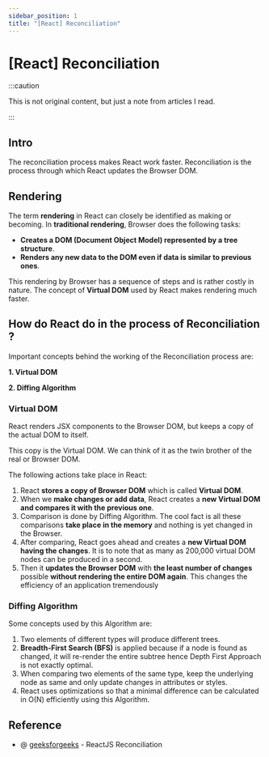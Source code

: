 ```yaml
---
sidebar_position: 1
title: "[React] Reconciliation"
---
```


# [React] Reconciliation

:::caution

This is not original content, but just a note from articles I read.

:::

## Intro

The reconciliation process makes React work faster. Reconciliation is the process through which React updates the Browser DOM.

## Rendering

The term **rendering** in React can closely be identified as making or becoming. In **traditional rendering**, Browser does the following tasks:

+ **Creates a DOM (Document Object Model) represented by a tree structure**.
+ **Renders any new data to the DOM even if data is similar to previous ones**.

This rendering by Browser has a sequence of steps and is rather costly in nature. The concept of **Virtual DOM** used by React makes rendering much faster.

## How do React do in the process of Reconciliation ?

Important concepts behind the working of the Reconciliation process are:

**1. Virtual DOM**

**2. Diffing Algorithm**

### Virtual DOM

React renders JSX components to the Browser DOM, but keeps a copy of the actual DOM to itself.

This copy is the Virtual DOM. We can think of it as the twin brother of the real or Browser DOM.

The following actions take place in React:

1. React **stores a copy of Browser DOM** which is called **Virtual DOM**.
2. When we **make changes or add data**, React creates a **new Virtual DOM and compares it with the previous one**.
3. Comparison is done by Diffing Algorithm. The cool fact is all these comparisons **take place in the memory** and nothing is yet changed in the Browser.
4. After comparing, React goes ahead and creates a **new Virtual DOM having the changes**. It is to note that as many as 200,000 virtual DOM nodes can be produced in a second.
5. Then it **updates the Browser DOM** with **the least number of changes** possible **without rendering the entire DOM again**. This changes the efficiency of an application tremendously


### Diffing Algorithm

Some concepts used by this Algorithm are:

1. Two elements of different types will produce different trees.
2. **Breadth-First Search (BFS)** is applied because if a node is found as changed, it will re-render the entire subtree hence Depth First Approach is not exactly optimal. 
3. When comparing two elements of the same type, keep the underlying node as same and only update changes in attributes or styles.
4. React uses optimizations so that a minimal difference can be calculated in O(N) efficiently using this Algorithm.

###

## Reference

+ @ [geeksforgeeks](https://www.geeksforgeeks.org/reactjs-reconciliation/) - ReactJS Reconciliation
